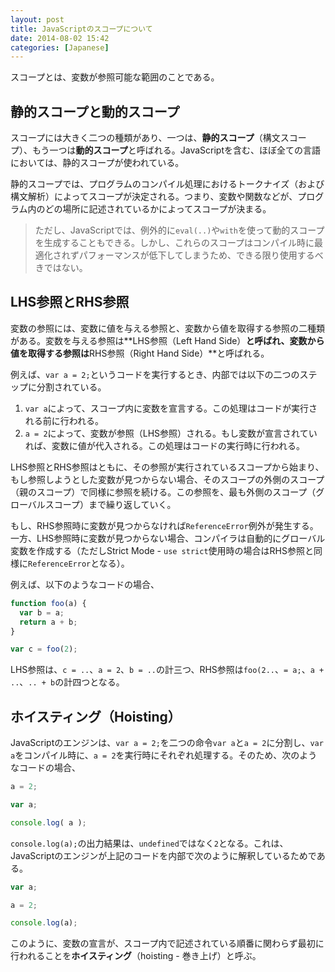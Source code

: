 ```yaml
---
layout: post
title: JavaScriptのスコープについて
date: 2014-08-02 15:42
categories: [Japanese]
---
```


スコープとは、変数が参照可能な範囲のことである。

## 静的スコープと動的スコープ

スコープには大きく二つの種類があり、一つは、**静的スコープ**（構文スコープ）、もう一つは**動的スコープ**と呼ばれる。JavaScriptを含む、ほぼ全ての言語においては、静的スコープが使われている。

静的スコープでは、プログラムのコンパイル処理におけるトークナイズ（および構文解析）によってスコープが決定される。つまり、変数や関数などが、プログラム内のどの場所に記述されているかによってスコープが決まる。

> ただし、JavaScriptでは、例外的に`eval(..)`や`with`を使って動的スコープを生成することもできる。しかし、これらのスコープはコンパイル時に最適化されずパフォーマンスが低下してしまうため、できる限り使用するべきではない。

## LHS参照とRHS参照

変数の参照には、変数に値を与える参照と、変数から値を取得する参照の二種類がある。変数を与える参照は**LHS参照（Left Hand Side）**と呼ばれ、変数から値を取得する参照は**RHS参照（Right Hand Side）**と呼ばれる。

例えば、`var a = 2;`というコードを実行するとき、内部では以下の二つのステップに分割されている。

1. `var a`によって、スコープ内に変数を宣言する。この処理はコードが実行される前に行われる。
2. `a = 2`によって、変数が参照（LHS参照）される。もし変数が宣言されていれば、変数に値が代入される。この処理はコードの実行時に行われる。

LHS参照とRHS参照はともに、その参照が実行されているスコープから始まり、もし参照しようとした変数が見つからない場合、そのスコープの外側のスコープ（親のスコープ）で同様に参照を続ける。この参照を、最も外側のスコープ（グローバルスコープ）まで繰り返していく。

もし、RHS参照時に変数が見つからなければ`ReferenceError`例外が発生する。一方、LHS参照時に変数が見つからない場合、コンパイラは自動的にグローバル変数を作成する（ただしStrict Mode - `use strict`使用時の場合はRHS参照と同様に`ReferenceError`となる）。

例えば、以下のようなコードの場合、

```js
function foo(a) {
  var b = a;
  return a + b;
}

var c = foo(2);
```

LHS参照は、`c = ..`、`a = 2`、`b = ..`の計三つ、RHS参照は`foo(2..`、`= a;`、`a + ..`、`.. + b`の計四つとなる。

## ホイスティング（Hoisting）

JavaScriptのエンジンは、`var a = 2;`を二つの命令`var a`と`a = 2`に分割し、`var a`をコンパイル時に、`a = 2`を実行時にそれぞれ処理する。そのため、次のようなコードの場合、

```js
a = 2;

var a;

console.log( a );
```

`console.log(a);`の出力結果は、`undefined`ではなく`2`となる。これは、JavaScriptのエンジンが上記のコードを内部で次のように解釈しているためである。

```js
var a;
```
```js
a = 2;

console.log(a);
```

このように、変数の宣言が、スコープ内で記述されている順番に関わらず最初に行われることを**ホイスティング**（hoisting - 巻き上げ）と呼ぶ。







